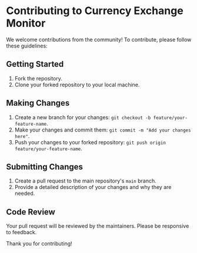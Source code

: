 # Contributing to Currency Exchange Monitor

We welcome contributions from the community! To contribute, please follow these guidelines:

## Getting Started
1. Fork the repository.
2. Clone your forked repository to your local machine.

## Making Changes
1. Create a new branch for your changes: `git checkout -b feature/your-feature-name`.
2. Make your changes and commit them: `git commit -m "Add your changes here"`.
3. Push your changes to your forked repository: `git push origin feature/your-feature-name`.

## Submitting Changes
1. Create a pull request to the main repository's `main` branch.
2. Provide a detailed description of your changes and why they are needed.

## Code Review
Your pull request will be reviewed by the maintainers. Please be responsive to feedback.

Thank you for contributing!
